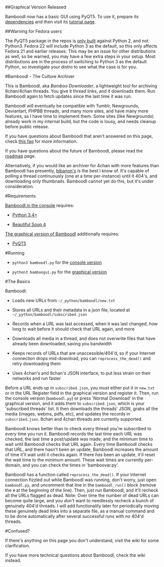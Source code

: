 
##Graphical Version Released

Bamboodl now has a basic GUI using PyQT5. To use it, prepare its [dependencies](#requirements) and then visit its [tutorial page](tutorial_graphical.md#bamboodl-graphical-version).

##Warning for Fedora users

The PyQT5 package in the repos is [only built](http://robertbasic.com/blog/install-pyqt5-in-python-3-virtual-environment) against Python 2, and not Python3. Fedora 22 will include Python 3 as the default, so this only affects Fedora 21 and earlier releases. This may be an issue for other distributions as well, so be warned, you may have a few extra steps in your setup. Most distributions are in the process of switching to Python 3 as the default Python, so investigate your distro to see what the case is for you.

#Bamboodl - The Culture Archiver

This is Bamboodl, aka *Bamboo Downloader*, a lightweight tool for archiving 8chan/4chan threads. You give it thread links, and it downloads them. Run Bamboodl again to fetch updates since the last time it was run.

Bamboodl will eventually be compatible with Tumblr, Newgrounds, Deviantart, PHPBB threads, and many more sites, and have many more features, as I have time to implement them. Some sites (like Newgrounds) already work in my internal build, but the code is lousy, and needs cleanup before public release.

If you have questions about Bamboodl that aren't answered on this page, check [this faq](faq_general.md#faq) for more information.

If you have questions about the future of Bamboodl, please read the [roadmap](faq_roadmap.md#roadmap) page.

Alternatively, if you would like an archiver for 4chan with more features than Bamboodl has presently, [bibanon's](https://github.com/bibanon/BA-4chan-thread-archiver) is the best I know of. It's capable of polling a thread continuously (one at a time per-instance) until it 404's, and downloading only thumbnails. Bamboodl cannot yet do this, but it's under consideration.

#Requirements

[Bamboodl in the console](tutorial_console.md#requirements) requires:

- [Python 3.4+](https://www.python.org/downloads/)

- [Beautiful Soup 4](http://www.crummy.com/software/BeautifulSoup/)

[The graphical version of Bamboodl](tutorial_graphical.md#requirements) additionally requires:

- [PyQT5](http://www.riverbankcomputing.com/software/pyqt/download5)

#Running

- `python3 bamboodl.py` for the [console version](tutorial_console.md)

- `python3 bamboogui.py` for the [graphical version](tutorial_graphical.md)

#The Basics

Bamboodl:

- Loads new URLs from `~/_python/bamboodl/new.txt`

- Stores all URLs and their metadata in a json file, located at `~/_python/bamboodl/subscribed.json`

- Records when a URL was last accessed, when it was last changed, how long to wait before it should check that URL again, and more

- Downloads all media in a thread, and does not overwrite files that have already been downloaded, saving you bandwidth

- Keeps records of URLs that are unaccessible/404'd, so if your Internet connection drops mid-download, you can `reprocess_the_dead()` and retry downloading them

- Uses 4chan's and 8chan's JSON interface, to put less strain on their networks and run faster

Before a URL ends up in `subscribed.json`, you must either put it in `new.txt` or in the URL Register field in the graphical version and register it. Then, run the console version (`bamboodl.py`) or press 'Normal Download' in the graphical version, and it adds them to `subscribed.json`, which is your 'subscribed threads' list. It then downloads the threads' JSON, grabs all the media (images, webms, pdfs, etc), and updates the records in `subscribed.json`. 8chan and 4chan threads are currently supported.

Bamboodl knows better than to check every thread you're subscribed to every time you run it. Bamboodl records the last time each URL was checked, the last time a post/update was made, and the minimum time to wait until Bamboodl checks that URL again. Every time Bamboodl checks that URL, and there hasn't been an update, Bamboodl increases the amount of time it'll wait until it checks again. If there *has* been an update, it'll reset the wait time to the minimum amount. These wait times are currently per-domain, and you can check the times in 'bamboovar.py'.

Bamboodl has a function called `reprocess_the_dead()`. If your Internet connection fizzled out while Bamboodl was running, don't worry, just open `bamboodl.py`, and uncomment that line in the `bamboodl_run()` block (remove the `#` at the beginning of the line). Then, just run Bamboodl, and it'll recheck all the URLs flagged as dead. Note: Over time the number of dead URLs can become quite large, and you *don't* want to needlessly recheck a bunch of genuinely 404'd threads. I will add functionality later for periodically moving these genuinely dead links into a separate file, as a manual command and to be done automatically after several successful runs with no 404'd threads.

#Confused?

If there's anything on this page you don't understand, visit the wiki for some clarification.

If you have more technical questions about Bamboodl, check the wiki instead.